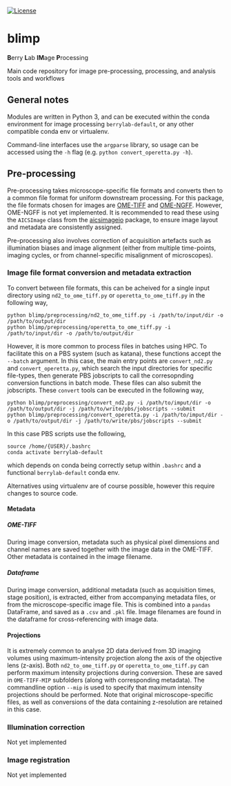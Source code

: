 [![License](https://img.shields.io/badge/License-BSD_3--Clause-blue.svg)](https://opensource.org/licenses/BSD-3-Clause)

# blimp

**B**erry **L**ab **IM**age **P**rocessing

Main code repository for image pre-processing, processing, and analysis tools and workflows

## General notes

Modules are written in Python 3, and can be executed within the conda environment for image processing `berrylab-default`, or any other compatible conda env or virtualenv.

Command-line interfaces use the `argparse` library, so usage can be accessed using the `-h` flag (e.g. `python convert_operetta.py -h`).

## Pre-processing

Pre-processing takes microscope-specific file formats and converts then to a common file format for uniform downstream processing. For this package, the file formats chosen for images are [OME-TIFF](https://docs.openmicroscopy.org/ome-model/5.6.3/ome-tiff/) and [OME-NGFF](https://ngff.openmicroscopy.org/latest/). However, OME-NGFF is not yet implemented. It is recommended to read these using the `AICSImage` class from the [aicsimageio](https://github.com/AllenCellModeling/aicsimageio) package, to ensure image layout and metadata are consistently assigned. 

Pre-processing also involves correction of acquisition artefacts such as illumination biases and image alignment (either from multiple time-points, imaging cycles, or from channel-specific misalignment of microscopes).

### Image file format conversion and metadata extraction

To convert between file formats, this can be acheived for a single input directory using `nd2_to_ome_tiff.py` or `operetta_to_ome_tiff.py` in the following way,

```
python blimp/preprocessing/nd2_to_ome_tiff.py -i /path/to/input/dir -o /path/to/output/dir
python blimp/preprocessing/operetta_to_ome_tiff.py -i /path/to/input/dir -o /path/to/output/dir
```

However, it is more common to process files in batches using HPC. To facilitate this on a PBS system (such as katana), these functions accept the `--batch` argument. In this case, the main entry points are `convert_nd2.py` and `convert_operetta.py`, which search the input directories for specific file-types, then generate PBS jobscripts to call the corresopnding conversion functions in batch mode. These files can also submit the jobscripts. These `convert` tools can be executed in the following way,

```
python blimp/preprocessing/convert_nd2.py -i /path/to/imput/dir -o /path/to/output/dir -j /path/to/write/pbs/jobscripts --submit
python blimp/preprocessing/convert_operetta.py -i /path/to/imput/dir -o /path/to/output/dir -j /path/to/write/pbs/jobscripts --submit

```

In this case PBS scripts use the following,
```
source /home/{USER}/.bashrc
conda activate berrylab-default
```
which depends on conda being correctly setup within `.bashrc` and a functional `berrylab-default` conda env.

Alternatives using virtualenv are of course possible, however this require changes to source code.

#### Metadata

##### OME-TIFF
During image conversion, metadata such as physical pixel dimensions and channel names are saved together with the image data in the OME-TIFF. Other metadata is contained in the image filename.

##### Dataframe
During image conversion, additional metadata (such as acquisition times, stage position), is extracted, either from accompanying metadata files, or from the microscope-specific image file. This is combined into a `pandas` DataFrame, and saved as a `.csv` and `.pkl` file. Image filenames are found in the dataframe for cross-referencing with image data.

#### Projections

It is extremely common to analyse 2D data derived from 3D imaging volumes using maximum-intensity projection along the axis of the objective lens (z-axis). Both `nd2_to_ome_tiff.py` or `operetta_to_ome_tiff.py` can perform maximum intensity projections during conversion. These are saved in `OME-TIFF-MIP` subfolders (along with corresponding metadata). The commandline option `--mip` is used to specify that maximum intensity projections should be performed. Note that original microscope-specific files, as well as conversions of the data containing z-resolution are retained in this case.

### Illumination correction

Not yet implemented

### Image registration

Not yet implemented
